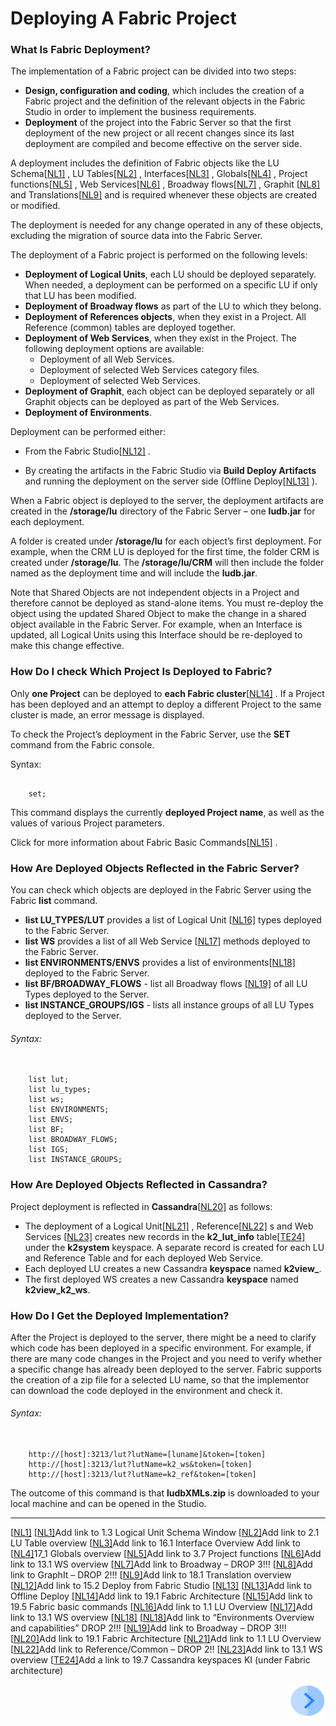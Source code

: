 # Deploying A Fabric Project

### What Is Fabric Deployment?

The implementation of a Fabric project can be divided into two steps:

- **Design, configuration and coding**, which includes the creation of a Fabric project and the definition of the relevant objects in the Fabric Studio in order to implement the business requirements.
- **Deployment** of the project into the Fabric Server so that the first deployment of the new project or all recent changes since its last deployment are compiled and become effective on the server side. 

A deployment includes the definition of Fabric objects like the LU Schema[[NL1\]](#_msocom_1) , LU Tables[[NL2\]](#_msocom_2) , Interfaces[[NL3\]](#_msocom_3) , Globals[[NL4\]](#_msocom_4) , Project functions[[NL5\]](#_msocom_5) , Web Services[[NL6\]](#_msocom_6) , Broadway flows[[NL7\]](#_msocom_7) , Graphit [[NL8\]](#_msocom_8) and Translations[[NL9\]](#_msocom_9) and is required whenever these objects are created or modified. 

The deployment is needed for any change operated in any of these objects, excluding the migration of source data into the Fabric Server. 

The deployment of a Fabric project is performed on the following levels:

- **Deployment of Logical Units**, each LU should be deployed separately. When needed, a deployment can be performed on a specific LU if only that LU has been modified.
- **Deployment of Broadway flows** as part of the LU to which they belong.
- **Deployment of References objects**, when they exist in a Project. All Reference (common) tables are deployed together.
- **Deployment of Web Services**, when they exist in the Project. The following deployment options are available: 
  - Deployment of all Web Services. 
  - Deployment of selected Web Services category files.  
  - Deployment of selected Web Services.
- **Deployment of Graphit**, each object can be deployed separately or all Graphit objects can be deployed as part of the Web Services. 
- **Deployment of Environments**.  

Deployment can be performed either:

- From the Fabric Studio[[NL12\]](#_msocom_12) .

- By creating the artifacts in the Fabric Studio via **Build Deploy Artifacts** and running the deployment on the server side (Offline Deploy[[NL13\]](#_msocom_13) ). 

When a Fabric object is deployed to the server, the deployment artifacts are created in the **/storage/lu** directory of the Fabric Server – one **ludb.jar** for each deployment. 

A folder is created under **/storage/lu** for each object’s first deployment. For example, when the CRM LU is deployed for the first time, the folder CRM is created under **/storage/lu**. The **/storage/lu/CRM** will then include the folder named as the deployment time and will include the **ludb.jar**.

Note that Shared Objects are not independent objects in a Project and therefore cannot be deployed as stand-alone items. You must re-deploy the object using the updated Shared Object to make the change in a shared object available in the Fabric Server. For example, when an Interface is updated, all Logical Units using this Interface should be re-deployed to make this change effective.

### How Do I check Which Project Is Deployed to Fabric? 

Only **one Project** can be deployed to **each Fabric cluster**[[NL14\]](#_msocom_14) . If a Project has been deployed and an attempt to deploy a different Project to the same cluster is made, an error message is displayed. 

To check the Project’s deployment in the Fabric Server, use the **SET** command from the Fabric console. 

Syntax:
<pre><code>
    set;
</code></pre>

This command displays the currently **deployed Project name**, as well as the values of various Project parameters. 

Click for more information about Fabric Basic Commands[[NL15\]](#_msocom_15) . 

### How Are Deployed Objects Reflected in the Fabric Server?

You can check which objects are deployed in the Fabric Server using the Fabric **list** command.

- **list LU_TYPES/LUT** provides a list of Logical Unit [[NL16\]](#_msocom_16) types deployed to the Fabric Server.
- **list WS** provides a list of all Web Service [[NL17\]](#_msocom_17) methods deployed to the Fabric Server. 
- **list ENVIRONMENTS/ENVS** provides a list of environments[[NL18\]](#_msocom_18) deployed to the Fabric Server.
- **list BF/BROADWAY_FLOWS** - list all Broadway flows [[NL19\]](#_msocom_19) of all LU Types deployed to the Server.
- **list INSTANCE_GROUPS/IGS** - lists all instance groups of all LU Types deployed to the Server.

###### Syntax:
<pre><code> 
    list lut; 
    list lu_types;
    list ws;
    list ENVIRONMENTS; 
    list ENVS;
    list BF;
    list BROADWAY_FLOWS;
    list IGS;
    list INSTANCE_GROUPS;
</code></pre>

### How Are Deployed Objects Reflected in Cassandra?

Project deployment is reflected in **Cassandra**[[NL20\]](#_msocom_20) as follows:

- The deployment of a Logical Unit[[NL21\]](#_msocom_21) , Reference[[NL22\]](#_msocom_22) s and Web Services [[NL23\]](#_msocom_23) creates new records in the **k2_lut_info** table[[TE24\]](#_msocom_24) under the **k2system** keyspace. A separate record is created for each LU and Reference Table and for each deployed Web Service.
- Each deployed LU creates a new Cassandra **keyspace** named **k2view_<LU Name>**.
- The first deployed WS creates a new Cassandra **keyspace** named **k2view_k2_ws**.
 

### How Do I Get the Deployed Implementation?

After the Project is deployed to the server, there might be a need to clarify which code has been deployed in a specific environment. For example, if there are many code changes in the Project and you need to verify whether a specific change has already been deployed to the server. Fabric supports the creation of a zip file for a selected LU name, so that the implementor can download the code deployed in the environment and check it.

###### Syntax:

<pre><code>
	http://[host]:3213/lut?lutName=[luname]&token=[token]
	http://[host]:3213/lut?lutName=k2_ws&token=[token]
	http://[host]:3213/lut?lutName=k2_ref&token=[token]
</code></pre>

The outcome of this command is that **ludbXMLs.zip** is downloaded to your local machine and can be opened in the Studio.

------



 [[NL1\]](#_msoanchor_1)  [[NL1\]](#_msoanchor_1)Add link to 1.3 Logical Unit Schema Window
 [[NL2\]](#_msoanchor_2)Add link to 2.1 LU Table overview
 [[NL3\]](#_msoanchor_3)Add link to 16.1 Interface Overview
Add link to  [[NL4\]](#_msoanchor_4)17_1 Globals overview
 [[NL5\]](#_msoanchor_5)Add link to 3.7 Project functions
 [[NL6\]](#_msoanchor_6)Add link to 13.1 WS overview
 [[NL7\]](#_msoanchor_7)Add link to Broadway – DROP 3!!!
 [[NL8\]](#_msoanchor_8)Add link to GraphIt – DROP 2!!!
 [[NL9\]](#_msoanchor_9)Add link to 18.1 Translation overview
 [[NL12\]](#_msoanchor_12)Add link to 15.2 Deploy from Fabric Studio
 [[NL13\]](#_msoanchor_13) [[NL13\]](#_msoanchor_13)Add link to Offline Deploy 
 [[NL14\]](#_msoanchor_14)Add link to 19.1 Fabric Architecture
 [[NL15\]](#_msoanchor_15)Add link to 19.5 Fabric basic commands
 [[NL16\]](#_msoanchor_16)Add link to 1.1 LU Overview
 [[NL17\]](#_msoanchor_17)Add link to 13.1 WS overview
 [[NL18\]](#_msoanchor_18) [[NL18\]](#_msoanchor_18)Add link to “Environments Overview and capabilities” DROP 2!!!
 [[NL19\]](#_msoanchor_19)Add link to Broadway – DROP 3!!!
 [[NL20\]](#_msoanchor_20)Add link to 19.1 Fabric Architecture
 [[NL21\]](#_msoanchor_21)Add link to 1.1 LU Overview
 [[NL22\]](#_msoanchor_22)Add link to Reference/Common – DROP 2!!
 [[NL23\]](#_msoanchor_23)Add link to 13.1 WS overview
 [[TE24\]](#_msoanchor_24)Add a link to 19.7 Cassandra keyspaces KI (under Fabric architecture)

[<img align="right" width="60" height="54" src="/articles/images/Next.png">](/articles/16_deploy_fabric/02_deploy_from_Fabric_Studio.md)
